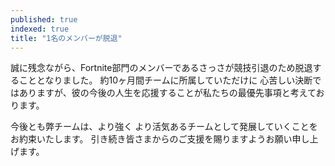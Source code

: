```yaml
---
published: true
indexed: true
title: "1名のメンバーが脱退"
---
```


誠に残念ながら、Fortnite部門のメンバーであるさっさが競技引退のため脱退することとなりました。
約10ヶ月間チームに所属していただけに 心苦しい決断ではありますが、彼の今後の人生を応援することが私たちの最優先事項と考えております。

今後とも弊チームは、より強く より活気あるチームとして発展していくことをお約束いたします。
引き続き皆さまからのご支援を賜りますようお願い申し上げます。
